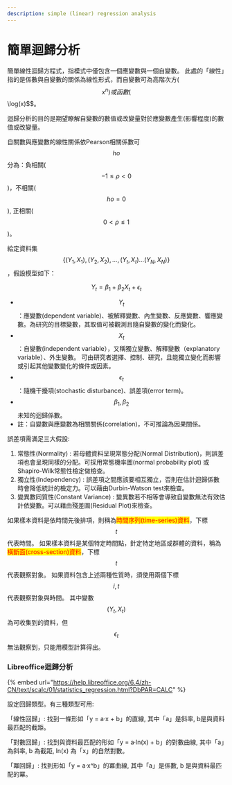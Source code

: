 ```yaml
---
description: simple (linear) regression analysis
---
```


# 簡單迴歸分析

簡單線性迴歸方程式，指模式中僅包含一個應變數與一個自變數。 此處的「線性」指的是係數與自變數的關係為線性形式，而自變數可為高階次方($$x^n)或函數($$\log(x)\$$。

迴歸分析的目的是期望瞭解自變數的數值或改變量對於應變數產生(影響程度)的數值或改變量。

自關數與應變數的線性關係依Pearson相關係數可$$ho$$分為：負相關($$-1 \leq \rho < 0$$)，不相關($$ho =0$$), 正相關($$0 < \rho \leq 1$$)。

給定資料集$$\{ (Y_1, X_1), (Y_2, X_2), \dots, (Y_t, X_t) \dots (Y_N, X_N)\}$$，假設模型如下：

$$
Y_t = \beta_1 + \beta_2 X_t + \epsilon_t
$$

* $$Y_t$$：應變數(dependent variable)、被解釋變數、內生變數、反應變數、響應變數。為研究的目標變數，其取值可被觀測且隨自變數的變化而變化。
* $$X_t$$：自變數(independent variable），又稱獨立變數、解釋變數（explanatory variable）、外生變數。 可由研究者選擇、控制、研究，且能獨立變化而影響或引起其他變數變化的條件或因素。
* $$\epsilon_t$$：隨機干擾項(stochastic disturbance)、誤差項(error term)。
* $$\beta_1, \beta_2$$ 未知的迴歸係數。
* 註：自變數與應變數為相關關係(correlation)，不可推論為因果關係。

誤差項需滿足三大假設:

1. 常態性(Normality) : 若母體資料呈現常態分配(Normal Distribution)，則誤差項也會呈現同樣的分配。可採用常態機率圖(normal probability plot) 或Shapiro-Wilk常態性檢定做檢查。
2. 獨立性(Independency) : 誤差項之間應該要相互獨立，否則在估計迴歸係數時會降低統計的檢定力。可以藉由Durbin-Watson test來檢查。
3. 變異數同質性(Constant Variance) : 變異數若不相等會導致自變數無法有效估計依變數。可以藉由殘差圖(Residual Plot)來檢查。

如果樣本資料是依時間先後排項，則稱為<mark style="color:red;">時間序列(time-series)資料</mark>，下標$$t$$代表時間。 如果樣本資料是某個特定時間點，針定特定地區或群體的資料，稱為<mark style="color:red;">橫斷面(cross-section)資料</mark>，下標$$t$$代表觀察對象。 如果資料包含上述兩種性質時，須使用兩個下標$$i, t$$代表觀察對象與時間。 其中變數$$(Y_t, X_t)$$為可收集到的資料，但$$\epsilon_t$$無法觀察到，只能用模型計算得出。

### Libreoffice迴歸分析

{% embed url="https://help.libreoffice.org/6.4/zh-CN/text/scalc/01/statistics_regression.html?DbPAR=CALC" %}

設定回歸類型。有三種類型可用:

「線性回歸」: 找到一條形如「y = a·x + b」的直線, 其中「a」是斜率, b是與資料最匹配的截距。

「對數回歸」: 找到與資料最匹配的形如「y = a·ln(x) + b」的對數曲線, 其中「a」為斜率, b 為截距, ln(x) 為「x」的自然對數。

「冪回歸」: 找到形如「y = a·x^b」的冪曲線, 其中「a」是係數, b 是與資料最匹配的冪。
